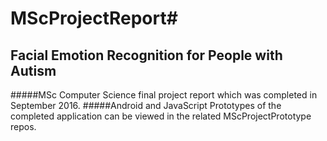 # MScProjectReport#
## Facial Emotion Recognition for People with Autism
#####MSc Computer Science final project report which was completed in September 2016.
#####Android and JavaScript Prototypes of the completed application can be viewed in the related MScProjectPrototype repos.

